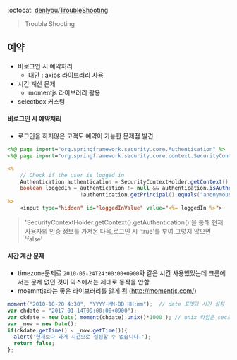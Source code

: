 :octocat: [denlyou/TroubleShooting](https://github.com/denlyou/TroubleShooting)
> Trouble Shooting

## 예약
- 비로그인 시 예약처리
  - 대안 : axios 라이브러리 사용
- 시간 계산 문제
  - momentjs 라이브러리 활용
- selectbox 커스텀


#### 비로그인 시 예약처리
- 로그인을 하지않은 고객도 예약이 가능한 문제점 발견
```jsp
<%@ page import="org.springframework.security.core.Authentication" %>
<%@ page import="org.springframework.security.core.context.SecurityContextHolder" %>

<%
    // Check if the user is logged in
    Authentication authentication = SecurityContextHolder.getContext().getAuthentication();
    boolean loggedIn = authentication != null && authentication.isAuthenticated() &&             
                       !authentication.getPrincipal().equals("anonymousUser");
%>
    <input type="hidden" id="loggedInValue" value="<%= loggedIn %>">
```

> 'SecurityContextHolder.getContext().getAuthentication()'을 통해 현재 사용자의 인증 정보를 가져온 다음,로그인 시 'true'를
  부여,그렇지 않으면 'false'

#### 시간 계산 문제
- timezone문제로 `2010-05-24T24:00:00+0900`와 같은 시간 사용했었는데 크롬에서는 문제 없던 것이 익스에서는 제대로 동작을 안함
- moemntjs라는 좋은 라이브러리를 알게 됨 (http://momentjs.com/)
```js
moment("2010-10-20 4:30", "YYYY-MM-DD HH:mm");  // date 포멧과 시간 설정
var chdate = "2017-01-14T09:00:00+0900");
var ckdate = new Date( moment(chdate).unix()*1000 ); // unix 타임은 sec로 반환되서 1000을 계상해주어야 합
var _now = new Date();
if(ckdate.getTime() < _now.getTime()){
  alert('현재보다 과거 시간으로 설정할 수 없습니다.');
  return false;
};
```
